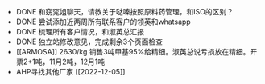- DONE 和窈窕姐聊天，请教关于哒嗪按照原料药管理，和ISO的区别？
- DONE 尝试添加近两周所有联系客户的领英和whatsapp
- DONE 梳理所有客户情况，和淑英总汇报
- DONE 独立站修改意见，完成剩余3个页面检查
- [[ARMOSA]] 2630/kg 销售3吨甲基95%给精细。淑英总说亏损放在精细。开票2+1吨，11月2吨，12月1吨
- AHP寻找其他厂家 [[2022-12-05]]